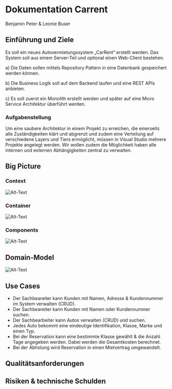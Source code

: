 # Dokumentation Carrent

Benjamin Peter & Leonie Buser

## Einführung und Ziele

Es soll ein neues Autovermietungssystem „CarRent“ erstellt werden. Das System soll aus einem Server-Teil und optional einen Web-Client bestehen.

a) Die Daten sollen mittels Repository Pattern in eine Datenbank gespeichert werden können.

b) Die Business Logik soll auf dem Backend laufen und eine REST APIs anbieten.

c) Es soll zuerst ein Monolith erstellt werden und später auf eine Micro Service Architektur überführt werden.

### Aufgabenstellung

Um eine saubere Architektur in einem Projekt zu erreichen, die einerseits alle Zuständigkeiten klärt und abgrenzt und zudem eine Verteilung auf verschiedene Layers und Tiers ermöglicht, müssen in Visual Studio mehrere Projekte angelegt werden.
Wir wollen zudem die Möglichkeit haben alle internen und externen Abhängigkeiten zentral zu verwalten.

## Big Picture

### Context

![Alt-Text](/pics/C4-Context.png)

### Container

![Alt-Text](/pics/C4-Container.png)

### Components

![Alt-Text](/pics/C4-Components-Unterricht.png)

## Domain-Model

![Alt-Text](/pics/DomainModel.png)

## Use Cases

- Der Sachbeareiter kann Kunden mit Namen, Adresse & Kundennummer im System verwalten (CRUD).
- Der Sachbeareiter kann Kunden mit Namen oder Kundennummer suchen.
- Der Sachbearbeiter kann Autos verwalten (CRUD) und suchen.
- Jedes Auto bekommt eine eindeutige Identifikation, Klasse, Marke und einen Typ.
- Bei der Reservation kann eine bestimmte Klasse gewählt & die Anzahl Tage angegeben werden. Dabei werden die Gesamtkosten berechnet.
- Bei der Abholung wird Reservation in einen Mietvertrag umgewandelt.  

## Qualitätsanforderungen

## Risiken & technische Schulden
